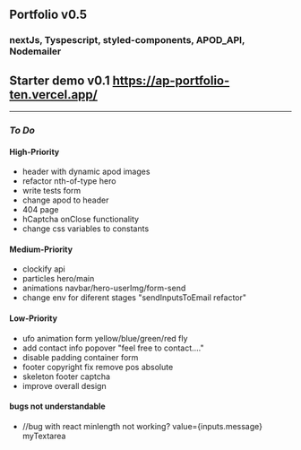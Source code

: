## Portfolio v0.5

### nextJs, Tyspescript, styled-components, APOD_API, Nodemailer

## Starter demo v0.1 https://ap-portfolio-ten.vercel.app/

---

### _To Do_

#### High-Priority

- header with dynamic apod images
- refactor nth-of-type hero
- write tests form
- change apod to header
- 404 page
- hCaptcha onClose functionality
- change css variables to constants

#### Medium-Priority

- clockify api
- particles hero/main
- animations navbar/hero-userImg/form-send
- change env for diferent stages "sendInputsToEmail refactor"

#### Low-Priority

- ufo animation form yellow/blue/green/red fly
- add contact info popover "feel free to contact...."
- disable padding container form
- footer copyright fix remove pos absolute
- skeleton footer captcha
- improve overall design

#### bugs not understandable

- //bug with react minlength not working? value={inputs.message} myTextarea
